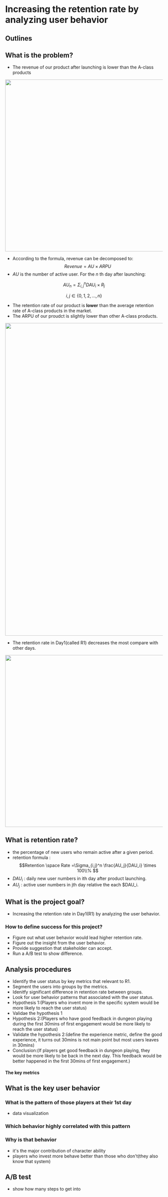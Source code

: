 # Increasing the retention rate by analyzing user behavior

## Outlines

## What is the problem?

- The revenue of our product after launching is lower than the A-class products

<img src="https://user-images.githubusercontent.com/113814545/224621196-236ca839-4ed1-45d3-acb1-3a2488170f14.png" width="550">

- According to the formula, revenue can be decomposed to: 
$$Revenue = AU \times ARPU$$
- $AU$ is the number of active user. For the $n$ th day after launching: 

$$AU_n = \Sigma_{i,j}^{n}DAU_i\times R_j $$ 

$$ i,j ∈ \lbrace 0, 1, 2, ..., n\rbrace $$


- The retention rate of our product is **lower** than the average retention rate of A-class products in the market.
- The ARPU of our proudct is slightly lower than other A-class products.

<img src="https://user-images.githubusercontent.com/113814545/224620775-22a7dee3-973b-4314-abb5-168a031c15d7.png" width="1000">




- The retention rate in Day1(called R1) decreases the most compare with other days.


<img src="https://user-images.githubusercontent.com/113814545/223676733-2bd96b3f-7926-4ed2-a07b-d67d7155d194.png" width="550">




## What is retention rate?
- the percentage of new users who remain active after a given period.
- retention formula : 
$$Retention \space Rate =\Sigma_{i,j}^n \frac{AU_j}{DAU_i} \times 100\\% $$
- $DAU_i$ : daily new user numbers in ith day after product launching.
- $AU_j$ : active user numbers in jth day relative the each $DAU_i.





## What is the project goal?

- Increasing the retention rate in Day1(R1) by analyzing the user behavior.


### How to define success for this project?

- Figure out what user behavior would lead higher retention rate.
- Figure out the insight from the user behavior.
- Provide suggestion that stakeholder can accept.
- Run a A/B test to show difference.

## Analysis procedures

- Identify the user status by key metrics that relevant to R1.
- Segment the users into groups by the metrics.
- Idenitfy significant difference in retention rate between groups.
- Look for user behavior patterns that associated with the user status.
- Hypothesis 1:(Players who invent more in the specific system would be more likely to reach the user status)
- Validae the hypothesis 1
- Hypothesis 2:(Players who have good feedback in dungeon playing during the first 30mins of first engagement would be more likely to reach the user status)
- Validate the hypothesis 2:(define the experience metric, define the good experience, it turns out 30mins is not main point but most users leaves in 30mins)
- Conclusion:(If players get good feedback in dungeon playing, they would be more likely to be back in the next day. This feedback would be better happened in the first 30mins of first engagement.)


#### The key metrics


## What is the key user behavior




### What is the pattern of those players at their 1st day

- data visualization

### Which behavior highly correlated with this pattern


### Why is that behavior
- it's the major contribution of character ability
- players who invest more behave better than those who don't(they also know that system)


## A/B test

- show how many steps to get into 


